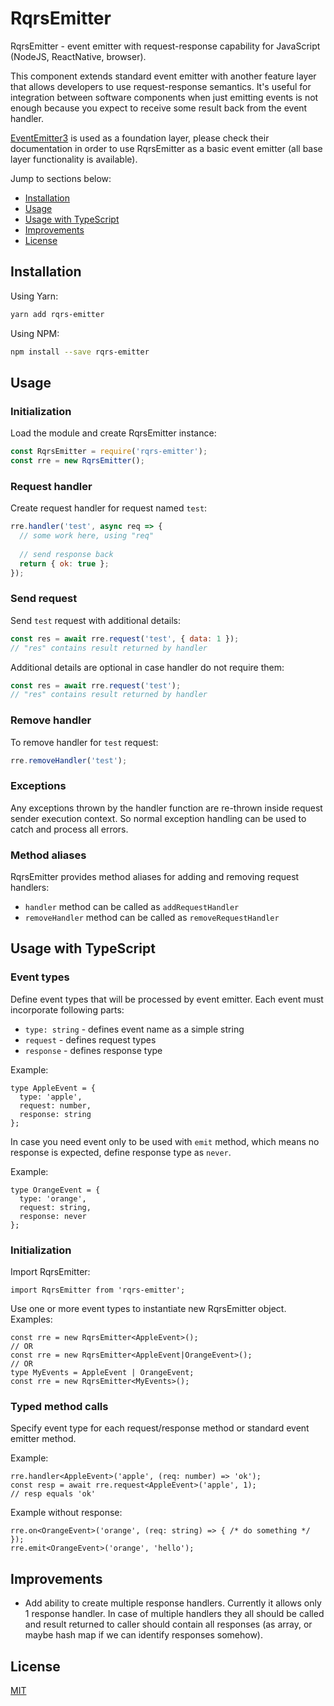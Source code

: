# RqrsEmitter

RqrsEmitter - event emitter with request-response capability for JavaScript 
(NodeJS, ReactNative, browser).

This component extends standard event emitter with another feature layer that 
allows developers to use request-response semantics. It's useful for integration 
between software components when just emitting events is not enough because you 
expect to receive some result back from the event handler.

[EventEmitter3](https://github.com/primus/eventemitter3) is used as a foundation 
layer, please check their documentation in order to use RqrsEmitter as a basic 
event emitter (all base layer functionality is available).

Jump to sections below:

* [Installation](#installation)
* [Usage](#usage)
* [Usage with TypeScript](#usage-with-typescript)
* [Improvements](#improvements)
* [License](#license)


## Installation

Using Yarn:
```bash
yarn add rqrs-emitter
```

Using NPM:
```bash
npm install --save rqrs-emitter
```


## Usage

### Initialization

Load the module and create RqrsEmitter instance:
```js
const RqrsEmitter = require('rqrs-emitter');
const rre = new RqrsEmitter();
```

### Request handler

Create request handler for request named `test`:
```js
rre.handler('test', async req => {
  // some work here, using "req"
  
  // send response back
  return { ok: true };
});
```

### Send request

Send `test` request with additional details:
```js
const res = await rre.request('test', { data: 1 });
// "res" contains result returned by handler
```

Additional details are optional in case handler do not require them:
```js
const res = await rre.request('test');
// "res" contains result returned by handler
```

### Remove handler

To remove handler for `test` request:
```js
rre.removeHandler('test');
```

### Exceptions

Any exceptions thrown by the handler function are re-thrown inside request 
sender execution context. So normal exception handling can be used to catch and 
process all errors.

### Method aliases

RqrsEmitter provides method aliases for adding and removing request handlers:

- `handler` method can be called as `addRequestHandler`
- `removeHandler` method can be called as `removeRequestHandler`


## Usage with TypeScript

### Event types

Define event types that will be processed by event emitter. Each event must 
incorporate following parts:
- `type: string` - defines event name as a simple string
- `request` - defines request types
- `response` - defines response type

Example:
```
type AppleEvent = {
  type: 'apple',
  request: number,
  response: string
};
```

In case you need event only to be used with `emit` method, which means no 
response is expected, define response type as `never`.

Example:
```
type OrangeEvent = {
  type: 'orange',
  request: string,
  response: never
};
```

### Initialization

Import RqrsEmitter:
```
import RqrsEmitter from 'rqrs-emitter';
```

Use one or more event types to instantiate new RqrsEmitter object. Examples:
```
const rre = new RqrsEmitter<AppleEvent>();
// OR
const rre = new RqrsEmitter<AppleEvent|OrangeEvent>();
// OR
type MyEvents = AppleEvent | OrangeEvent;
const rre = new RqrsEmitter<MyEvents>();
```

### Typed method calls

Specify event type for each request/response method or standard event emitter 
method.

Example:
```
rre.handler<AppleEvent>('apple', (req: number) => 'ok');
const resp = await rre.request<AppleEvent>('apple', 1);
// resp equals 'ok'
```

Example without response:
```
rre.on<OrangeEvent>('orange', (req: string) => { /* do something */ });
rre.emit<OrangeEvent>('orange', 'hello');
```

## Improvements

- Add ability to create multiple response handlers. Currently it allows only 1 
  response handler. In case of multiple handlers they all should be called and 
  result returned to caller should contain all responses (as array, or maybe 
  hash map if we can identify responses somehow).


## License

[MIT](LICENSE)
